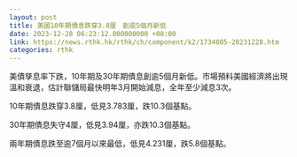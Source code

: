 ```yaml
---
layout: post
title: 美國10年期債息跌穿3.8厘　創逾5個月新低
date: 2023-12-28 06:23:12.000000000 +08:00
link: https://news.rthk.hk/rthk/ch/component/k2/1734005-20231228.htm
categories: rthk
---
```


美債孳息率下跌，10年期及30年期債息創逾5個月新低。市場預料美國經濟將出現溫和衰退，估計聯儲局最快明年3月開始減息，全年至少減息3次。

10年期債息跌穿3.8厘，低見3.783厘，跌10.3個基點。

30年期債息失守4厘，低見3.94厘，亦跌10.3個基點。

兩年期債息跌至逾7個月以來最低，低見4.231厘，跌5.8個基點。
